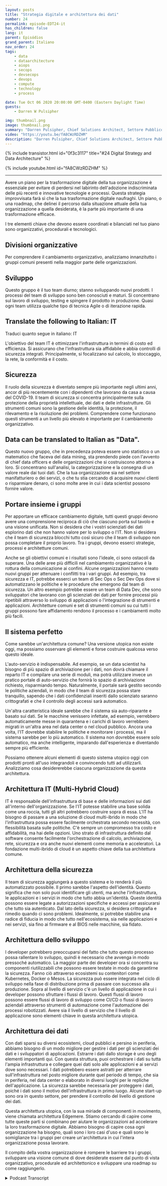 ```yaml
---
layout: posts
title: "Strategia digitale e architettura dei dati"
number: 24
permalink: episode-EDT24-it
has_children: false
lang: it
parent: Episódios
grand_parent: Italiano
nav_order: 24
tags:
    - data
    - dataarchitecture
    - aiops
    - secops
    - devsecops
    - devops
    - compute
    - technology
    - process

date: Tue Oct 06 2020 20:00:00 GMT-0400 (Eastern Daylight Time)
guests:
    - Darren W Pulsipher

img: thumbnail.png
image: thumbnail.png
summary: "Darren Pulsipher, Chief Solutions Architect, Settore Pubblico, Intel delinea la strategia digitale e l'architettura per trasformare efficacemente la tua organizzazione. Spiega come gli elementi organizzativi, procedurali e tecnologici debbano essere bilanciati per lavorare in modo efficiente verso un'architettura comune ed ideale per supportare una visione unificata."
video: "https://youtu.be/fA8CWzRDZHM"
description: "Darren Pulsipher, Chief Solutions Architect, Settore Pubblico, Intel delinea la strategia digitale e l'architettura per trasformare efficacemente la tua organizzazione. Spiega come gli elementi organizzativi, procedurali e tecnologici debbano essere bilanciati per lavorare in modo efficiente verso un'architettura comune ed ideale per supportare una visione unificata."
---
```


<div>
{% include transistor.html id="0f3c3117" title="#24 Digital Strategy and Data Architecture" %}

{% include youtube.html id="fA8CWzRDZHM" %}
</div>

---

Avere un piano per la trasformazione digitale della tua organizzazione è essenziale per evitare di perdersi nel labirinto dell'adozione indiscriminata delle più recenti e innovative tecnologie e processi. Questa strategia improvvisata farà sì che la tua trasformazione digitale naufraghi. Un piano, o una roadmap, che delinei il percorso dalla situazione attuale della tua organizzazione a quella desiderata, è la parte più importante di una trasformazione efficace.

I tre elementi chiave che devono essere coordinati e bilanciati nel tuo piano sono organizzativi, procedurali e tecnologici.

## Divisioni organizzative

Per comprendere il cambiamento organizzativo, analizziamo innanzitutto i gruppi comuni presenti nella maggior parte delle organizzazioni.

## Sviluppo

Questo gruppo è il tuo team diurno; stanno sviluppando nuovi prodotti. I processi del team di sviluppo sono ben conosciuti e maturi. Si concentrano sul lavoro di sviluppo, testing e spingere il prodotto in produzione. Quasi ogni team utilizza qualche tipo di tecnica Agile o di iterazione rapida.

## Translate the following to Italian: IT

Traduci quanto segue in italiano: IT

L'obiettivo del team IT è ottimizzare l'infrastruttura in termini di costo ed efficienza. Si assicurano che l'infrastruttura sia affidabile e abbia controlli di sicurezza integrati. Principalmente, si focalizzano sul calcolo, lo stoccaggio, la rete, la conformità e il costo.

## Sicurezza

Il ruolo della sicurezza è diventato sempre più importante negli ultimi anni, ancor di più recentemente con i dipendenti che lavorano da casa a causa del COVID-19. Il team di sicurezza si concentra principalmente sulla protezione della proprietà intellettuale, dei dati e delle infrastrutture. Gli strumenti comuni sono la gestione delle identità, la protezione, il rilevamento e la risoluzione dei problemi. Comprendere come funzionano questi strumenti a un livello più elevato è importante per il cambiamento organizzativo.

## Data can be translated to Italian as "Data".

Questo nuovo gruppo, che in precedenza poteva essere uno statistico o un matematico che faceva del data mining, sta prendendo piede con l'avvento di chief data officers e delle organizzazioni che si costruiscono attorno a loro. Si concentrano sull'analisi, la categorizzazione e la consegna di un valore reale dai tuoi dati. Che la tua organizzazione sia nel settore manifatturiero o dei servizi, o che tu stia cercando di acquisire nuovi clienti o risparmiare denaro, ci sono molte aree in cui i data scientist possono fornire valore.

## Portare insieme i gruppi

Per apportare un efficace cambiamento digitale, tutti questi gruppi devono avere una comprensione reciproca di ciò che ciascuno porta sul tavolo e una visione unificata. Non si desidera che i vostri scienziati dei dati esplorino dati che non hanno valore per lo sviluppo o l'IT. Non si desidera che il team di sicurezza blocchi tutto così sicuro che il team di sviluppo non possa completare il proprio lavoro. Tra i gruppi, devono esserci strategie, processi e architetture comuni.

Anche se gli obiettivi comuni e i risultati sono l'ideale, ci sono ostacoli da superare. Una delle aree più difficili nel cambiamento organizzativo è la rottura della comunicazione ai confini. Alcune organizzazioni hanno creato nuovi gruppi per attenuare i conflitti tra i vari gruppi. Ad esempio, tra sicurezza e IT, potrebbe esserci un team di Sec Ops o Sec Dev Ops dove si automatizzano le politiche e le procedure che emergono dal team di sicurezza. Un altro esempio potrebbe essere un team di Data Dev, che sono sviluppatori che lavorano con gli scienziati dei dati per fornire processi più ripetibili attraverso lo sviluppo di applicazioni o l'integrazione di strumenti e applicazioni. Architetture comuni e set di strumenti comuni su cui tutti i gruppi possono fare affidamento rendono il processo e i cambiamenti molto più facili.

## Il sistema perfetto

Come sarebbe un'architettura comune? Una versione utopica non esiste oggi, ma possiamo osservare gli elementi e forse costruire qualcosa verso questo ideale.

L'auto-servizio è indispensabile. Ad esempio, se un data scientist ha bisogno di più spazio di archiviazione per i dati, non dovrà chiamare il reparto IT e compilare una serie di moduli, ma potrà utilizzare invece un pratico portale di auto-servizio che fornirà lo spazio di archiviazione richiesto, risparmiando tempo. Naturalmente, il portale sarà gestito secondo le politiche aziendali, in modo che il team di sicurezza possa stare tranquillo, sapendo che i dati confidenziali inseriti dallo scienziato saranno crittografati e che il controllo degli accessi sarà automatico.

Un'altra caratteristica ideale sarebbe che il sistema sia auto-riparante e basato sui dati. Se le macchine venissero infettate, ad esempio, verrebbero automaticamente messe in quarantena e i carichi di lavoro verrebbero migrati in un'altra area nel data center o nel cloud pubblico. Ancora una volta, l'IT dovrebbe stabilire le politiche e monitorare i processi, ma il sistema sarebbe per lo più automatico. Il sistema non dovrebbe essere solo automatico, ma anche intelligente, imparando dall'esperienza e diventando sempre più efficiente.

Possiamo ottenere alcuni elementi di questo sistema utopico oggi con prodotti pronti all'uso integrandoli e convincendo tutti ad utilizzarli. Analizziamo cosa desidererebbe ciascuna organizzazione da questa architettura.

## Architettura IT (Multi-Hybrid Cloud)

IT è responsabile dell'infrastruttura di base e delle informazioni sui dati all'interno dell'organizzazione. Se l'IT potesse stabilire una base solida come una roccia, tutti gli altri potrebbero costruire sopra di essa. L'IT ha bisogno di passare a una soluzione di cloud multi-ibrido in modo che l'infrastruttura possa essere facilmente orchestrata secondo necessità, con flessibilità basata sulle politiche. C'è sempre un compromesso tra costo e affidabilità, ma hai delle opzioni. Uno strato di infrastruttura definito dal software consente facilmente l'orchestrazione di calcolo, archiviazione, rete, sicurezza e ora anche nuovi elementi come memoria e acceleratori. La fondazione multi-ibrido di cloud è un aspetto chiave della tua architettura comune.

## Architettura della sicurezza

Il team di sicurezza aggiungerà a questo sistema e lo renderà il più automatizzato possibile. Il primo sarebbe l'aspetto dell'identità. Questo significa che non solo puoi identificare gli utenti, ma anche l'infrastruttura, le applicazioni e i servizi in modo che tutto abbia un'identità. Queste identità possono essere legate a autorizzazioni specifiche e accessi per assicurarsi che tutto sia autenticato. Dal lato della sicurezza, si desidera crittografia e rimedio quando ci sono problemi. Idealmente, si potrebbe stabilire una radice di fiducia in modo che tutto nell'ecosistema, sia nelle applicazioni e nei servizi, sia fino ai firmware e al BIOS nelle macchine, sia fidato.

## Architettura dello sviluppo

I developer potrebbero preoccuparsi del fatto che tutto questo processo possa rallentare lo sviluppo, quindi è necessario che avvenga in modo pressoché automatico. La maggior parte dei developer ora si concentra su componenti riutilizzabili che possono essere testate in modo da garantirne la sicurezza. Fanno ciò attraverso ecosistemi su contenitori come Kubernetes, Docker o Mesos. La sicurezza può essere integrata nel ciclo di sviluppo nella fase di distribuzione prima di passare con successo alla produzione. Sopra al livello di servizio c'è un livello di applicazione in cui i developer possono sfruttare i flussi di lavoro. Questi flussi di lavoro possono essere flussi di lavoro di sviluppo come CI/CD o flussi di lavoro aziendali attraverso strumenti di automazione come l'automazione dei processi robotizzati. Avere sia il livello di servizio che il livello di applicazione sono elementi chiave in questa architettura utopica.

## Architettura dei dati

Con dati sparsi su diversi ecosistemi, cloud pubblici e persino in periferia, abbiamo bisogno di un modo migliore per gestire i dati per gli scienziati dei dati e i sviluppatori di applicazioni. Estrarre i dati dallo storage è uno degli elementi importanti qui. Con questa struttura, puoi orchestrare i dati su tutta l'ampia infrastruttura e collegare quei dati solo alle applicazioni e ai servizi dove sono necessari. I dati potrebbero essere astratti per atterrare sull'infrastruttura nel posto migliore durante quel periodo di tempo, che sia in periferia, nel data center o elaborato in diversi luoghi per le repliche dell'applicazione. La sicurezza sarebbe necessaria per proteggere i dati, poiché i dati sono il motivo dell'infrastruttura in primo luogo. Alcune start-up sono ora in questo settore, per prendere il controllo del livello di gestione dei dati.

Questa architettura utopica, con la sua miriade di componenti in movimento, viene chiamata architettura Edgemere. Stiamo cercando di capire come tutte queste parti si combinano per aiutare le organizzazioni ad accelerare la loro trasformazione digitale. Abbiamo bisogno di capire cosa ogni organizzazione ha bisogno, quali sono i loro casi d'uso e quali sono le somiglianze tra i gruppi per creare un'architettura in cui l'intera organizzazione possa lavorare.

Il compito della vostra organizzazione è rompere le barriere tra i gruppi, sviluppare una visione comune di dove desiderate essere dal punto di vista organizzativo, procedurale ed architettonico e sviluppare una roadmap su come raggiungerlo.



<details>
<summary> Podcast Transcript </summary>

<p></p>

</details>
